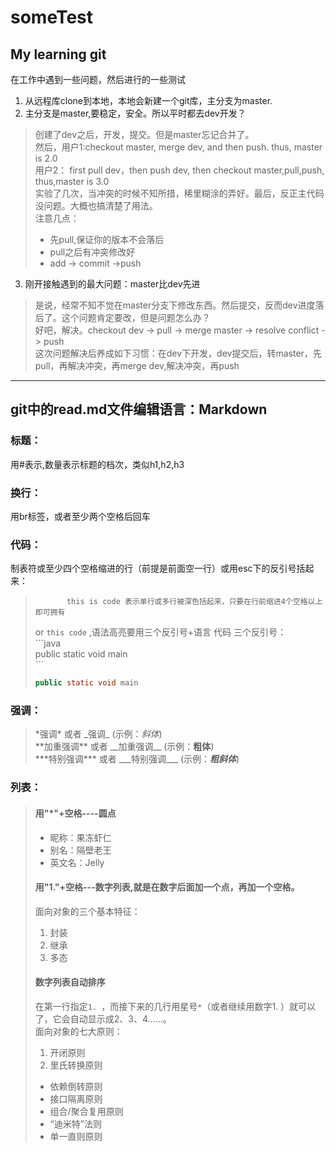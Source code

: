 # someTest

## My learning  git
在工作中遇到一些问题，然后进行的一些测试    
 1. 从远程库clone到本地，本地会新建一个git库，主分支为master.
 2. 主分支是master,要稳定，安全。所以平时都去dev开发？  
>创建了dev之后，开发，提交。但是master忘记合并了。   
>然后，用户1:checkout master, merge dev, and then  push. thus, master is 2.0    
>用户2： first pull dev，then push dev, then  checkout master,pull,push, thus,master is 3.0   
>实验了几次，当冲突的时候不知所措，稀里糊涂的弄好。最后，反正主代码没问题。大概也搞清楚了用法。    
>注意几点：  
> *  先pull,保证你的版本不会落后    
> *  pull之后有冲突修改好      
> *  add  -> commit ->push     
    
 3. 刚开接触遇到的最大问题：master比dev先进    
> 是说，经常不知不觉在master分支下修改东西。然后提交，反而dev进度落后了。这个问题肯定要改，但是问题怎么办？     
> 好吧，解决。checkout dev -> pull -> merge master -> resolve conflict -> push   
> 这次问题解决后养成如下习惯：在dev下开发，dev提交后，转master，先pull，再解决冲突，再merge dev,解决冲突，再push 
                     
 -------------------------------------
## git中的read.md文件编辑语言：Markdown    
###  **标题：** 
用\#表示,数量表示标题的档次，类似h1,h2,h3<br/>
###  **换行：**
用br标签，或者至少两个空格后回车   
###  **代码：**
制表符或至少四个空格缩进的行（前提是前面空一行）或用esc下的反引号括起来：    
>
>            this is code 表示单行或多行被深色括起来，只要在行前缩进4个空格以上即可拥有
> or  `this code` ,语法高亮要用三个反引号+语言  代码  三个反引号：<br>
>  \`\`\`java   <br>
> public static void main  <br>
> \`\`\`
> ```java   
> public static void main
> ```    

###  **强调：** 
>\*强调\* 或者 \_强调\_ (示例：_斜体_)    
>\*\*加重强调\*\* 或者 \_\_加重强调\_\_ (示例：__粗体__)    
>\*\*\*特别强调\*\*\* 或者 \_\_\_特别强调\_\_\_ (示例：___粗斜体___)     

###  **列表：**      
>#### 用"*"+空格----圆点      
> * 昵称：果冻虾仁    
> * 别名：隔壁老王    
> * 英文名：Jelly    
>#### 用"1."+空格---数字列表,就是在数字后面加一个点，再加一个空格。
> 面向对象的三个基本特征：    
> 1. 封装    
> 2. 继承    
> 3. 多态    
>#### 数字列表自动排序
>在第一行指定`1. `，而接下来的几行用星号`*`（或者继续用数字1. ）就可以了，它会自动显示成2、3、4……。        
>面向对象的七大原则：   
>  1. 开闭原则   
>  1. 里氏转换原则   
>  * 依赖倒转原则   
>  * 接口隔离原则   
>  * 组合/聚合复用原则   
>  * “迪米特”法则   
>  * 单一直则原则    




